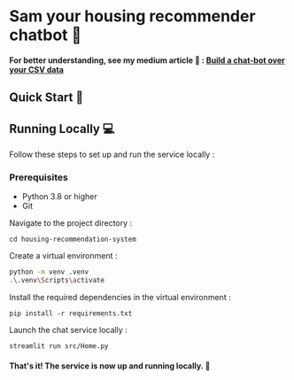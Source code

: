 # Sam your housing recommender chatbot 🤖


#### For better understanding, see my medium article 🖖 : [Build a chat-bot over your CSV data](https://medium.com/@yvann-hub/build-a-chatbot-on-your-csv-data-with-langchain-and-openai-ed121f85f0cd)

## Quick Start 🚀


## Running Locally 💻
Follow these steps to set up and run the service locally :

### Prerequisites
- Python 3.8 or higher
- Git


Navigate to the project directory :

`cd housing-recommendation-system`


Create a virtual environment :
```bash
python -m venv .venv
.\.venv\Scripts\activate
```

Install the required dependencies in the virtual environment :

`pip install -r requirements.txt`


Launch the chat service locally :

`streamlit run src/Home.py`

#### That's it! The service is now up and running locally. 🤗



